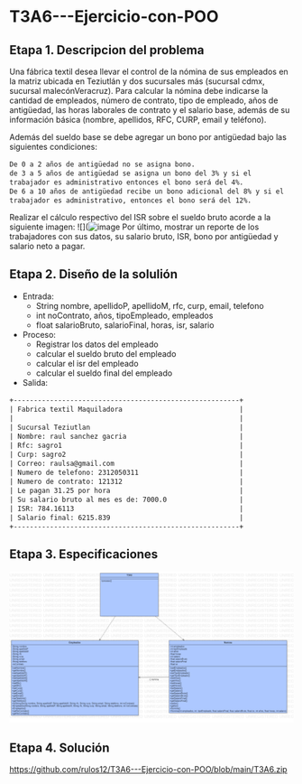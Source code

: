# T3A6---Ejercicio-con-POO

## Etapa 1. Descripcion del problema
Una fábrica textil desea llevar el control de la nómina de sus empleados en la matriz ubicada en Teziutlán y dos sucursales más (sucursal cdmx, sucursal malecónVeracruz). Para calcular la nómina debe indicarse la cantidad de empleados, número de contrato, tipo de empleado, años de antigüedad, las horas laborales de contrato y el salario base, además de su información básica (nombre, apellidos, RFC, CURP, email y teléfono).

Además del sueldo base se debe agregar un bono por antigüedad bajo las siguientes condiciones:
~~~
De 0 a 2 años de antigüedad no se asigna bono.
de 3 a 5 años de antigüedad se asigna un bono del 3% y si el trabajador es administrativo entonces el bono será del 4%.
De 6 a 10 años de antigüedad recibe un bono adicional del 8% y si el trabajador es administrativo, entonces el bono será del 12%.
~~~
Realizar el cálculo respectivo del ISR sobre el sueldo bruto acorde a la siguiente imagen:
![](![image](https://user-images.githubusercontent.com/112425272/199610995-d2035e08-016e-4d39-a148-0e5865135459.png)
Por último, mostrar un reporte de los trabajadores con sus datos, su salario bruto, ISR, bono por antigüedad y salario neto a pagar.

## Etapa 2. Diseño de la solulión

- Entrada:
  - String nombre, apellidoP, apellidoM, rfc, curp, email, telefono
  - int noContrato, años, tipoEmpleado, empleados
  - float salarioBruto, salarioFinal, horas, isr, salario
- Proceso:
  - Registrar los datos del empleado
  - calcular el sueldo bruto del empleado
  - calcular el isr del empleado
  - calcular el sueldo final del empleado
- Salida:
~~~
+--------------------------------------------------------+
| Fabrica textil Maquiladora                             |
|                                                        |
| Sucursal Teziutlan                                     |
| Nombre: raul sanchez gacria                            |
| Rfc: sagro1                                            |
| Curp: sagro2                                           |
| Correo: raulsa@gmail.com                               |
| Numero de telefono: 2312050311                         |
| Numero de contrato: 121312                             |
| Le pagan 31.25 por hora                                |
| Su salario bruto al mes es de: 7000.0                  |
| ISR: 784.16113                                         |
| Salario final: 6215.839                                |
+--------------------------------------------------------+
~~~
## Etapa 3. Especificaciones 
![](https://github.com/rulos12/T3A6---Ejercicio-con-POO/blob/main/T3A6.png)
## Etapa 4. Solución
https://github.com/rulos12/T3A6---Ejercicio-con-POO/blob/main/T3A6.zip

